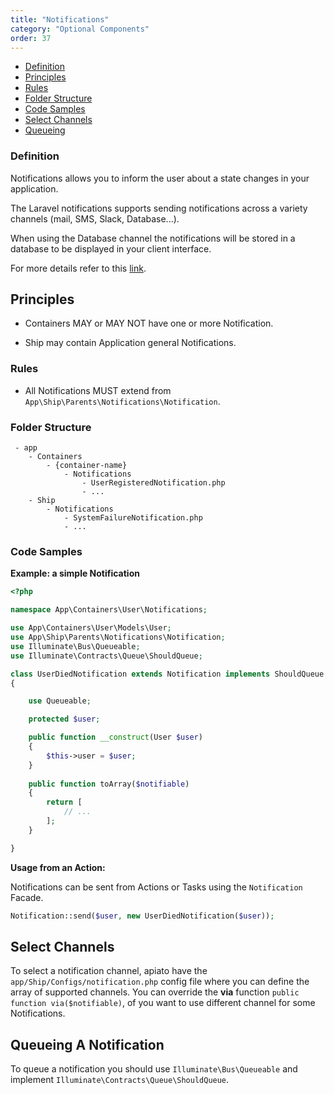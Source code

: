 ```yaml
---
title: "Notifications"
category: "Optional Components"
order: 37
---
```


* [Definition](#definition)
* [Principles](#principles)
* [Rules](#rules)
* [Folder Structure](#folder-structure)
* [Code Samples](#code-samples)
* [Select Channels](#Select-Channels)
* [Queueing](#Queueing)

<a name="definition"></a>

### Definition

Notifications allows you to inform the user about a state changes in your application.  

The Laravel notifications supports sending notifications across a variety channels (mail, SMS, Slack, Database...). 

When using the Database channel the notifications will be stored in a database to be displayed in your client interface.

For more details refer to this [link](https://laravel.com/docs/notifications).

<a name="principles"></a>

## Principles

- Containers MAY or MAY NOT have one or more Notification.

- Ship may contain Application general Notifications.


<a name="rules"></a>

### Rules

- All Notifications MUST extend from `App\Ship\Parents\Notifications\Notification`.

<a name="folder-structure"></a>

### Folder Structure

```
 - app
    - Containers
        - {container-name}
            - Notifications
                - UserRegisteredNotification.php
                - ...
    - Ship
        - Notifications
            - SystemFailureNotification.php
            - ...
```

<a name="code-samples"></a>

### Code Samples

**Example: a simple Notification**

```php
<?php

namespace App\Containers\User\Notifications;

use App\Containers\User\Models\User;
use App\Ship\Parents\Notifications\Notification;
use Illuminate\Bus\Queueable;
use Illuminate\Contracts\Queue\ShouldQueue;

class UserDiedNotification extends Notification implements ShouldQueue
{

    use Queueable;

    protected $user;

    public function __construct(User $user)
    {
        $this->user = $user;
    }
    
    public function toArray($notifiable)
    {
        return [
            // ...
        ];
    }

}
```

**Usage from an Action:**

Notifications can be sent from Actions or Tasks using the `Notification` Facade.  

```php
Notification::send($user, new UserDiedNotification($user));
```

<a name="Select-Channels"></a>
## Select Channels

To select a notification channel, apiato have the `app/Ship/Configs/notification.php` config file where you can define the array of supported channels.
You can override the **via** function `public function via($notifiable)`, of you want to use different channel for some Notifications. 

<a name="Queueing"></a>
## Queueing A Notification 

To queue a notification you should use `Illuminate\Bus\Queueable` and implement `Illuminate\Contracts\Queue\ShouldQueue`.
